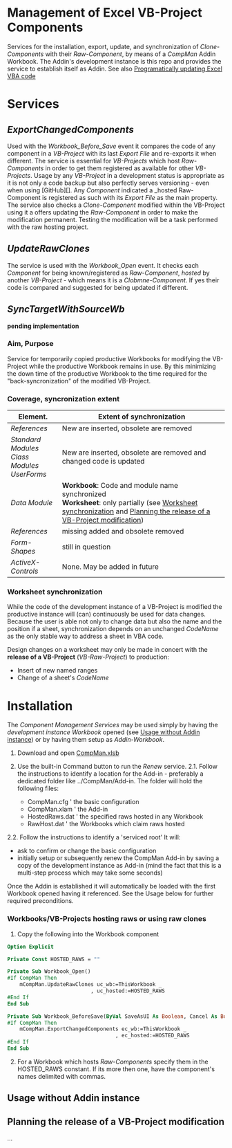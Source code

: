# Management of Excel VB-Project Components
Services for the installation, export, update, and synchronization of _Clone-Components_ with their _Raw-Component_,
by means of a _CompMan_ Addin Workbook. The Addin's development instance is this repo and provides the service to 
establish itself as Addin.
See also [Programatically updating Excel VBA code][2]


# Services
## _ExportChangedComponents_
Used with the _Workbook_Before_Save_ event it compares the code of any component in a _VB-Project_ with its last _Export File_ and re-exports it when different. The service is essential for _VB-Projects_ which host _Raw-Components_ in order to get them registered as available for other _VB-Projects_. Usage by any _VB-Project_ in a development status is appropriate as it is not only a code backup but also perfectly serves versioning - even when using [GitHub][]. Any _Component_ indicated a _hosted Raw-Component is registered as such with its _Export File_ as the main property.<br>
The service also checks a _Clone-Component_ modified within the VB-Project using it a offers updating the _Raw-Component_ in order to make the modification permanent. Testing the modification will be a task performed with the raw hosting project.

## _UpdateRawClones_
The service is used with the _Workbook\_Open_ event. It checks each _Component_ for being known/registered as _Raw-Component_,  _hosted_ by another _VB-Project_ - which means it is a _Clobmne-Component_. If yes their code is compared and suggested for being updated if different.

## _SyncTargetWithSourceWb_

**pending implementation**<br>

### Aim, Purpose
Service for temporarily copied productive Workbooks for modifying the VB-Project while the productive Workbook remains in use. By this minimizing the down time of the productive Workbook to the time required for the "back-syncronization" of the modified VB-Project.


### Coverage, syncronization extent

| Element.   | Extent of synchronization |
| ---------- | ------------------------- |
|_References_| New are inserted, obsolete are removed |
|_Standard Modules_<br>_Class Modules_<br>_UserForms_| New are inserted, obsolete are removed and  changed code is updated |
|_Data Module_|**Workbook**: Code and module name synchronized<br>**Worksheet**: only partially (see [Worksheet synchronization](#worksheet-synchronization) and [Planning the release of a VB-Project modification](#planning-the-release-of-a-vb-project-modification))|
|_References_ | missing added and obsolete removed|
|_Form-Shapes_ | still in question |
|_ActiveX-Controls_| None. May be added in future |

### Worksheet synchronization
While the code of the development instance of a VB-Project is modified the productive instance will (can) continuously be used for data changes.  Because the user is able not only to change data but also the name and the position if a sheet, synchronization depends on an unchanged _CodeName_ as the only stable way to address a sheet in VBA code.

Design changes on a worksheet may only be made in concert with the **release of a VB-Project** (_VB-Raw-Project_) to production:
- Insert of new named ranges
- Change of a sheet's _CodeName_


# Installation
The _Component Management Services_ may be used simply by having the _development instance Workbook_ opened (see [Usage without Addin instance](#usage-without-addin-instance)) or by having them setup as _Addin-Workbook_.

1. Download and open [CompMan.xlsb][1]


2. Use the built-in Command button to run the _Renew_ service.
2.1. Follow the instructions to identify a location for the Add-in - preferably a dedicated folder like ../CompMan/Add-in. The folder will hold the following files:
   - CompMan.cfg    ' the basic configuration
   - CompMan.xlam   ' the Add-in
   - HostedRaws.dat ' the specified raws hosted in any Workbook
   - RawHost.dat    ' the Workbooks which claim raws hosted
   
2.2. Follow the instructions to identify a 'serviced root'
  It will:
   - ask to confirm or change the basic configuration
   - initially setup or subsequently renew the CompMan Add-in by saving a copy  of the development instance as Add-in (mind the fact that this is a multi-step process which may take some seconds)

Once the Addin is established it will automatically be loaded with the first Workbook opened having it referenced. See the Usage below for further required preconditions.

### Workbooks/VB-Projects hosting raws or using raw clones
1. Copy the following into the Workbook component
```vb
Option Explicit

Private Const HOSTED_RAWS = ""

Private Sub Workbook_Open()
#If CompMan Then
    mCompMan.UpdateRawClones uc_wb:=ThisWorkbook _
                           , uc_hosted:=HOSTED_RAWS
#End If
End Sub

Private Sub Workbook_BeforeSave(ByVal SaveAsUI As Boolean, Cancel As Boolean)
#If CompMan Then
    mCompMan.ExportChangedComponents ec_wb:=ThisWorkbook _
                                   , ec_hosted:=HOSTED_RAWS
#End If
End Sub
```
2. For a Workbook which hosts _Raw-Components_ specify them in the HOSTED_RAWS constant. If its more then one, have the component's names delimited with commas.

## Usage without Addin instance


## Planning the release of a VB-Project modification

...



[1]:https://gitcdn.link/repo/warbe-maker/VBA-Components-Management-Services/master/CompMan.xlsb
[2]:https://warbe-maker.github.io/warbe-maker.github.io/vba/excel/code/component/management/2021/02/05/Programatically-updating-Excel-VBA-code.html